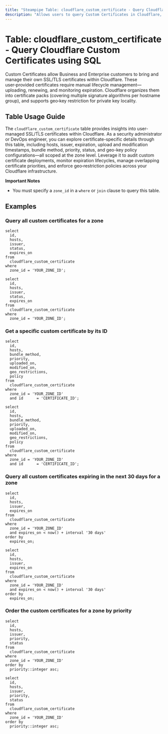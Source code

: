 ```yaml
---
title: "Steampipe Table: cloudflare_custom_certificate - Query Cloudflare Custom Certificates using SQL"
description: "Allows users to query Custom Certificates in Cloudflare, offering visibility into user-managed SSL/TLS certificates for Business and Enterprise plans, covering details such as hosts, issuer, expiration, upload and modification timestamps, bundle method, priority, status, and geo-key policies at the zone level."
---
```


# Table: cloudflare_custom_certificate - Query Cloudflare Custom Certificates using SQL

Custom Certificates allow Business and Enterprise customers to bring and manage their own SSL/TLS certificates within Cloudflare. These user‑provided certificates require manual lifecycle management—uploading, renewing, and monitoring expiration. Cloudflare organizes them into certificate packs (covering multiple signature algorithms per hostname group), and supports geo‑key restriction for private key locality.

## Table Usage Guide

The `cloudflare_custom_certificate` table provides insights into user-managed SSL/TLS certificates within Cloudflare. As a security administrator or DevOps engineer, you can explore certificate-specific details through this table, including hosts, issuer, expiration, upload and modification timestamps, bundle method, priority, status, and geo-key policy configurations—all scoped at the zone level. Leverage it to audit custom certificate deployments, monitor expiration lifecycles, manage overlapping certificate priorities, and enforce geo‑restriction policies across your Cloudflare infrastructure.

**Important Notes**
- You must specify a `zone_id` in a `where` or `join` clause to query this table.

## Examples

### Query all custom certificates for a zone
```sql+postgres
select
  id,
  hosts,
  issuer,
  status,
  expires_on
from
  cloudflare_custom_certificate
where
  zone_id = 'YOUR_ZONE_ID';
```

```sql+sqlite
select
  id,
  hosts,
  issuer,
  status,
  expires_on
from
  cloudflare_custom_certificate
where
  zone_id = 'YOUR_ZONE_ID';
```

### Get a specific custom certificate by its ID
```sql+postgres
select
  id,
  hosts,
  bundle_method,
  priority,
  uploaded_on,
  modified_on,
  geo_restrictions,
  policy
from
  cloudflare_custom_certificate
where
  zone_id = 'YOUR_ZONE_ID'
  and id      = 'CERTIFICATE_ID';
```

```sql+sqlite
select
  id,
  hosts,
  bundle_method,
  priority,
  uploaded_on,
  modified_on,
  geo_restrictions,
  policy
from
  cloudflare_custom_certificate
where
  zone_id = 'YOUR_ZONE_ID'
  and id      = 'CERTIFICATE_ID';
```

### Query all custom certificates expiring in the next 30 days for a zone
```sql+postgres
select
  id,
  hosts,
  issuer,
  expires_on
from
  cloudflare_custom_certificate
where
  zone_id = 'YOUR_ZONE_ID'
  and expires_on < now() + interval '30 days'
order by
  expires_on;
```

```sql+sqlite
select
  id,
  hosts,
  issuer,
  expires_on
from
  cloudflare_custom_certificate
where
  zone_id = 'YOUR_ZONE_ID'
  and expires_on < now() + interval '30 days'
order by
  expires_on;
```

### Order the custom certificates for a zone by priority
```sql+postgres
select
  id,
  hosts,
  issuer,
  priority,
  status
from
  cloudflare_custom_certificate
where
  zone_id = 'YOUR_ZONE_ID'
order by
  priority::integer asc;
```

```sql+sqlite
select
  id,
  hosts,
  issuer,
  priority,
  status
from
  cloudflare_custom_certificate
where
  zone_id = 'YOUR_ZONE_ID'
order by
  priority::integer asc;
```